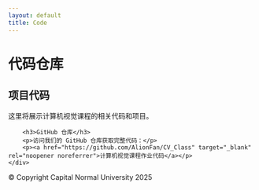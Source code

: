 ```yaml
---
layout: default
title: Code
---
```


<div class="code-container">
    <h1 class="code-title">代码仓库</h1>
    <div class="code-content">
        <h2>项目代码</h2>
        <p>这里将展示计算机视觉课程的相关代码和项目。</p>
        
        <h3>GitHub 仓库</h3>
        <p>访问我们的 GitHub 仓库获取完整代码：</p>
        <p><a href="https://github.com/AlionFan/CV_Class" target="_blank" rel="noopener noreferrer">计算机视觉课程作业代码</a></p>
    </div>
</div>

<footer class="site-footer">
    <p>© Copyright Capital Normal University 2025</p>
</footer>
